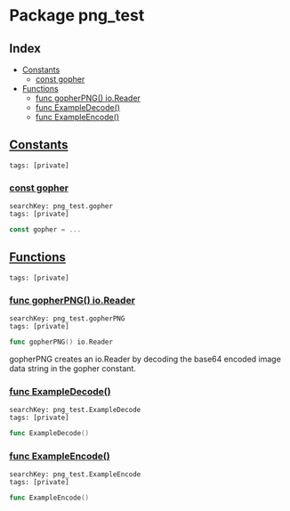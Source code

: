 # Package png_test

## Index

* [Constants](#const)
    * [const gopher](#gopher)
* [Functions](#func)
    * [func gopherPNG() io.Reader](#gopherPNG)
    * [func ExampleDecode()](#ExampleDecode)
    * [func ExampleEncode()](#ExampleEncode)


## <a id="const" href="#const">Constants</a>

```
tags: [private]
```

### <a id="gopher" href="#gopher">const gopher</a>

```
searchKey: png_test.gopher
tags: [private]
```

```Go
const gopher = ...
```

## <a id="func" href="#func">Functions</a>

```
tags: [private]
```

### <a id="gopherPNG" href="#gopherPNG">func gopherPNG() io.Reader</a>

```
searchKey: png_test.gopherPNG
tags: [private]
```

```Go
func gopherPNG() io.Reader
```

gopherPNG creates an io.Reader by decoding the base64 encoded image data string in the gopher constant. 

### <a id="ExampleDecode" href="#ExampleDecode">func ExampleDecode()</a>

```
searchKey: png_test.ExampleDecode
tags: [private]
```

```Go
func ExampleDecode()
```

### <a id="ExampleEncode" href="#ExampleEncode">func ExampleEncode()</a>

```
searchKey: png_test.ExampleEncode
tags: [private]
```

```Go
func ExampleEncode()
```

